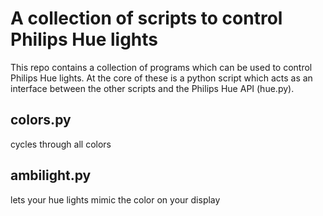 # A collection of scripts to control Philips Hue lights

This repo contains a collection of programs which can be used to control
Philips Hue lights. At the core of these is a python script which acts as an
interface between the other scripts and the Philips Hue API (hue.py).


## colors.py

cycles through all colors


## ambilight.py

lets your hue lights mimic the color on your display
